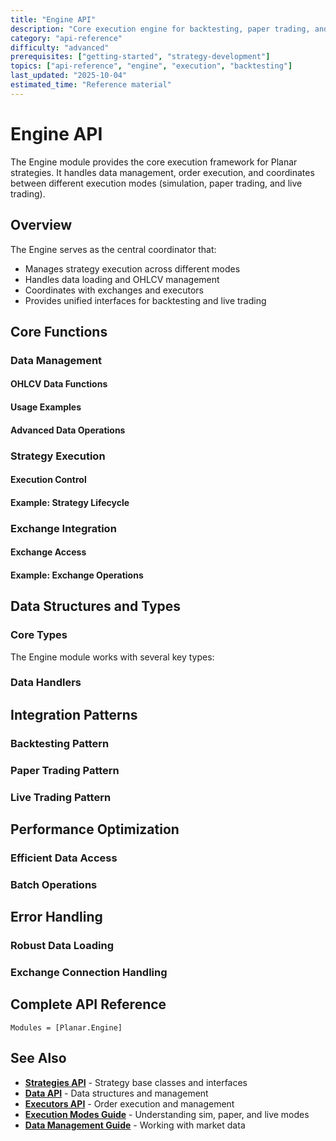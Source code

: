 ```yaml
---
title: "Engine API"
description: "Core execution engine for backtesting, paper trading, and live trading"
category: "api-reference"
difficulty: "advanced"
prerequisites: ["getting-started", "strategy-development"]
topics: ["api-reference", "engine", "execution", "backtesting"]
last_updated: "2025-10-04"
estimated_time: "Reference material"
---
```


# Engine API

The Engine module provides the core execution framework for Planar strategies. It handles data management, order execution, and coordinates between different execution modes (simulation, paper trading, and live trading).

## Overview

The Engine serves as the central coordinator that:
- Manages strategy execution across different modes
- Handles data loading and OHLCV management
- Coordinates with exchanges and executors
- Provides unified interfaces for backtesting and live trading

## Core Functions

### Data Management

#### OHLCV Data Functions


#### Usage Examples


#### Advanced Data Operations


### Strategy Execution

#### Execution Control


#### Example: Strategy Lifecycle


### Exchange Integration

#### Exchange Access


#### Example: Exchange Operations


## Data Structures and Types

### Core Types

The Engine module works with several key types:


### Data Handlers


## Integration Patterns

### Backtesting Pattern


### Paper Trading Pattern


### Live Trading Pattern


## Performance Optimization

### Efficient Data Access


### Batch Operations


## Error Handling

### Robust Data Loading


### Exchange Connection Handling


## Complete API Reference

```@autodocs
Modules = [Planar.Engine]
```

## See Also

- **[Strategies API](strategies.md)** - Strategy base classes and interfaces
- **[Data API](../data.md)** - Data structures and management
- **[Executors API](executors.md)** - Order execution and management
- **[Execution Modes Guide](../guides/execution-modes.md)** - Understanding sim, paper, and live modes
- **[Data Management Guide](../guides/data-management.md)** - Working with market data
